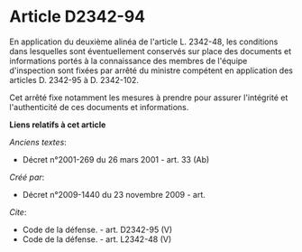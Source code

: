 # Article D2342-94

En application du deuxième alinéa de l'article L. 2342-48, les conditions dans lesquelles sont éventuellement conservés sur
place des documents et informations portés à la connaissance des membres de l'équipe d'inspection sont fixées par arrêté du
ministre compétent en application des articles D. 2342-95 à D. 2342-102. 

Cet arrêté fixe notamment les mesures à prendre pour assurer l'intégrité et l'authenticité de ces documents et informations.

**Liens relatifs à cet article**

_Anciens textes_:

  - Décret n°2001-269 du 26 mars 2001 - art. 33 (Ab)

_Créé par_:

  - Décret n°2009-1440 du 23 novembre 2009 - art.

_Cite_:

  - Code de la défense. - art. D2342-95 (V)
  - Code de la défense. - art. L2342-48 (V)
